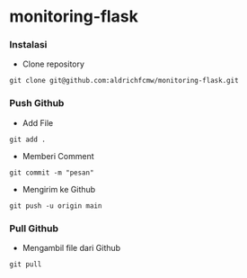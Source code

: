 # monitoring-flask

### Instalasi

- Clone repository

```
git clone git@github.com:aldrichfcmw/monitoring-flask.git
```

### Push Github

- Add File

```
git add .
```

- Memberi Comment

```
git commit -m "pesan"
```

- Mengirim ke Github

```
git push -u origin main
```

### Pull Github

- Mengambil file dari Github

```
git pull
```

